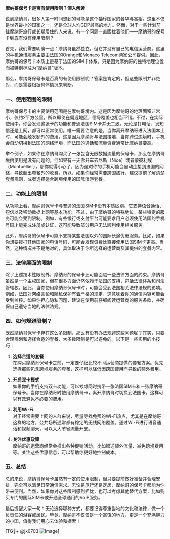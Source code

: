 **摩纳哥保号卡是否有使用限制？深入解读**

说到摩纳哥，很多人第一时间想到的可能是这个袖珍国家的奢华与富裕。这里不仅是世界最小的国家之一，还是全球人均GDP最高的地方。然而，对于一些计划前往摩纳哥旅行或长期居住的人来说，有一个问题一直困扰着他们——摩纳哥的保号卡到底有没有使用限制？

首先，我们需要明确一点：摩纳哥虽然独立，但它并没有自己的电信运营商。这里的手机通讯服务主要由法国的Orange和Monaco Telecom两家公司提供。因此，摩纳哥的保号卡本质上是基于法国的SIM卡体系，只是因为摩纳哥的独特地理位置而被特别标注为“摩纳哥”版本。

那么，摩纳哥保号卡是否真的有使用限制呢？答案是肯定的，但这些限制并非绝对，而是需要根据具体情况来判断。

### **一、使用范围的限制**
摩纳哥保号卡的主要使用范围是在摩纳哥境内。这是因为摩纳哥的地理面积非常小，仅约2平方公里，所以即使在偏远地区，信号覆盖也相当不错。不过，在实际使用中，你会发现这张卡的功能和普通法国SIM卡并无二致。无论是打电话、发短信还是上网，都可以正常使用。唯一需要注意的是，当你离开摩纳哥进入法国本土时，可能会触发额外的费用。这是因为摩纳哥与法国接壤，当你跨过边境时，手机会自动切换到法国的网络环境，而法国的通话和流量资费通常比摩纳哥要高。

举个例子，如果你在摩纳哥购买了一张包含无限数据流量的保号卡，那么在摩纳哥境内使用是没有问题的。但如果有一天你开车去尼斯（Nice）或者蒙彼利埃（Montpellier），那你就得小心了，因为这时你的手机可能会自动连接到法国的网络，导致超出套餐外的收费。所以，如果你经常需要跨国旅行，建议提前了解清楚套餐规则，或者选择适合跨境使用的国际漫游套餐。

### **二、功能上的限制**
从功能上看，摩纳哥保号卡与普通的法国SIM卡没有本质区别。它支持语音通话、短信以及移动数据上网等基本功能。不过，由于摩纳哥的特殊地位，某些特定的服务可能会受到限制。例如，有些银行或支付平台可能要求用户必须使用法国的手机号码才能完成注册或认证，这可能导致部分用户无法顺利使用相关服务。

此外，摩纳哥的保号卡可能不支持某些法国以外的国际长途优惠服务。比如，如果你想要拨打其他国家的电话号码，可能会发现资费比直接使用法国SIM卡更高。当然，这种情况并不是绝对的，具体取决于你所选择的运营商及其提供的套餐内容。

### **三、法律层面的限制**
除了上述技术性限制外，摩纳哥的保号卡还可能面临一些法律方面的约束。摩纳哥虽然是一个主权国家，但在很多方面仍然依赖于法国的支持，包括法律体系和司法管辖权。因此，当你使用摩纳哥保号卡时，可能会受到法国相关法律法规的影响。例如，法国对网络言论和隐私保护有着严格的规定，这意味着你的通信内容可能会受到监控。如果你担心隐私问题，建议在使用前仔细阅读运营商的服务条款，并确保自己遵守当地的法律法规。

### **四、如何规避限制？**
既然摩纳哥保号卡存在这么多限制，那么有没有办法规避这些问题呢？其实，只要合理规划和选择合适的套餐，大多数限制是可以避免的。以下是一些实用的小技巧：

1. **选择合适的套餐**  
   在购买摩纳哥保号卡之前，一定要仔细比较不同运营商提供的套餐方案。优先选择那些包含跨境服务的套餐，这样可以降低因跨国使用而导致的额外费用。

2. **开启双卡模式**  
   如果你的手机支持双卡功能，可以考虑同时携带一张法国SIM卡和一张摩纳哥保号卡。当你在摩纳哥时使用摩纳哥卡，离开摩纳哥时切换到法国卡，这样可以有效避免不必要的费用。

3. **利用Wi-Fi**  
   对于经常需要上网的人群来说，尽量寻找免费的Wi-Fi热点，尤其是在摩纳哥这样的地方，公共场所通常都有稳定的无线网络覆盖。通过Wi-Fi进行语音通话和视频聊天，可以大大节省流量开支。

4. **关注优惠政策**  
   摩纳哥的运营商经常会推出各种促销活动，比如赠送额外流量、减免跨境费用等。关注这些优惠信息，可以帮助你更好地控制成本。

### **五、总结**
总的来说，摩纳哥保号卡虽然有一定的使用限制，但只要提前做好准备并合理安排，完全可以满足日常通信需求。无论是旅行还是定居，摩纳哥的保号卡都能为你带来便利。当然，如果你对这些限制感到担忧，也可以考虑其他替代方案，比如购买专门的国际SIM卡或开通全球通用的VoIP服务。

最后提醒大家一句：无论选择哪种方式，都要记得尊重当地的文化和法律，做一个负责任的游客或居民。毕竟，摩纳哥不仅仅是一个富饶的地方，更是一个充满魅力的小国，值得我们用心去体验和探索！

[TG💪+ @jx0703 ![Image](https://github.com/user-attachments/assets/dbca1d08-cadb-493c-b0ec-ad6f7a83f270)]